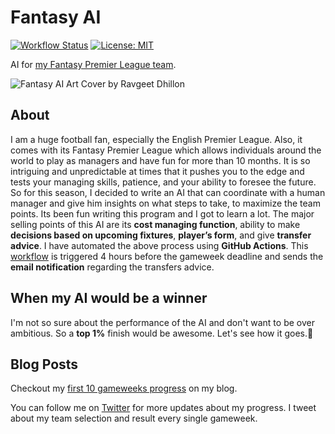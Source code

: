 # Fantasy AI

[![Workflow Status](https://github.com/ravgeetdhillon/fantasyAI/workflows/Notifications/badge.svg)](https://github.com/ravgeetdhillon/fantasyAI/actions)
[![License: MIT](https://img.shields.io/badge/License-MIT-yellow.svg)](https://github.com/ravgeetdhillon/fantasyAI/blob/master/LICENSE)

AI for [my Fantasy Premier League team](https://fantasy.premierleague.com/entry/440900/history).

![Fantasy AI Art Cover by Ravgeet Dhillon](assets/fantasy-ai.png)

## About

I am a huge football fan, especially the English Premier League. Also, it comes with its Fantasy Premier League which allows individuals around the world to play as managers and have fun for more than 10 months. It is so intriguing and unpredictable at times that it pushes you to the edge and tests your managing skills, patience, and your ability to foresee the future. So for this season, I decided to write an AI that can coordinate with a human manager and give him insights on what steps to take, to maximize the team points. Its been fun writing this program and I got to learn a lot. The major selling points of this AI are its **cost managing function**, ability to make **decisions based on upcoming fixtures**, **player’s form**, and give **transfer advice**. I have automated the above process using **GitHub Actions**. This [workflow](https://github.com/ravgeetdhillon/fantasyAI/blob/master/.github/workflows/main.yml) is triggered 4 hours before the gameweek deadline and sends the **email notification** regarding the transfers advice.

## When my AI would be a winner

I'm not so sure about the performance of the AI and don't want to be over ambitious. So a **top 1%** finish would be awesome. Let's see how it goes.🤞

## Blog Posts

Checkout my [first 10 gameweeks progress](https://ravgeetdhillon.github.io/blog/fantasy-premier-league-with-data-science-and-ai-first-ten-gameweeks-review/) on my blog.

You can follow me on [Twitter](https://twitter.com/ravgeetdhillon) for more updates about my progress. I tweet about my team selection and result every single gameweek.
